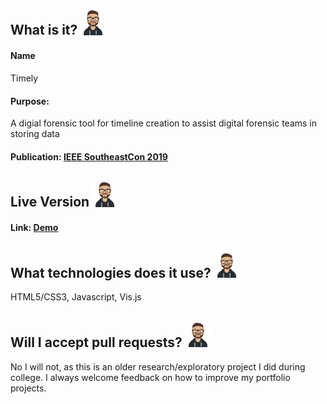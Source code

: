 ## What is it? <img src="./logo.png" width="40" />

#### Name 
Timely
#### Purpose:
A digial forensic tool for timeline creation to assist digital forensic teams in storing data 
#### Publication: [IEEE SoutheastCon 2019](https://ieeexplore.ieee.org/document/9020497)


## Live Version <img src="./logo.png" width="40" />
#### Link: [Demo](https://timely.jasontylerrodriguez.com)

## What technologies does it use? <img src="./logo.png" width="40" />
HTML5/CSS3, Javascript, Vis.js

## Will I accept pull requests? <img src="./logo.png" width="40" />
No I will not, as this is an older research/exploratory project I did during college. I always welcome feedback on how to improve my portfolio projects.
